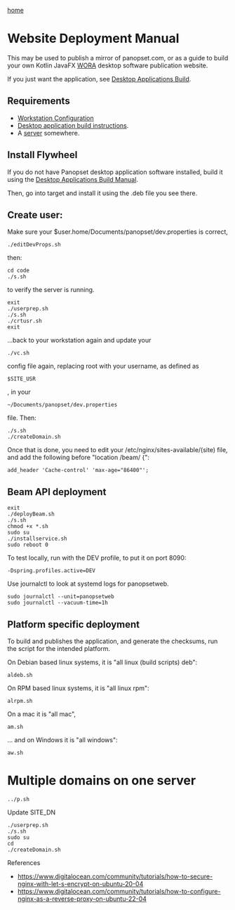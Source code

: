 [home](../README.md)

# Website Deployment Manual

This may be used to publish a mirror of panopset.com, or as a guide to build your own Kotlin JavaFX
[WORA](https://en.wikipedia.org/wiki/Write_once,_run_anywhere) desktop software publication website.

If you just want the application, see [Desktop Applications Build](build.md).

## Requirements

* [Workstation Configuration](workstation.md)
* [Desktop application build instructions](build.md).
* A [server](server.md) somewhere.


## Install Flywheel


If you do not have Panopset desktop application software installed, 
build it using the [Desktop Applications Build Manual](build.md).


Then, go into target and install it using the .deb file you see there.


## Create user:

Make sure your $user.home/Documents/panopset/dev.properties is correct, 

    ./editDevProps.sh

then:

    cd code
    ./s.sh

to verify the server is running.

    exit
    ./userprep.sh
    ./s.sh
    ./crtusr.sh
    exit


...back to your workstation again and update your


    ./vc.sh


config file again, replacing root with your username, as defined as 


    $SITE_USR


, in your 


    ~/Documents/panopset/dev.properties


file. Then:


    ./s.sh
    ./createDomain.sh


Once that is done, you need to edit your /etc/nginx/sites-available/(site) file,
and add the following before "location /beam/ {":


    add_header 'Cache-control' 'max-age="86400"';


## Beam API deployment


    exit
    ./deployBeam.sh
    ./s.sh
    chmod +x *.sh
    sudo su
    ./installservice.sh
    sudo reboot 0

To test locally, run with the DEV profile, to put it on port 8090:


    -Dspring.profiles.active=DEV
	

Use journalctl to look at systemd logs for panopsetweb.


    sudo journalctl --unit=panopsetweb
	sudo journalctl --vacuum-time=1h


## Platform specific deployment

To build and publishes the application, and generate the checksums, 
run the script for the intended platform.

On Debian based linux systems, it is "all linux (build scripts) deb":

    aldeb.sh

On RPM based linux systems, it is "all linux rpm":

    alrpm.sh

On a mac it is "all mac",


    am.sh


... and on Windows it is "all windows":


    aw.sh


# Multiple domains on one server


    ../p.sh


Update SITE_DN


    ./userprep.sh
    ./s.sh
    sudo su
    cd
    ./createDomain.sh



    

References


* https://www.digitalocean.com/community/tutorials/how-to-secure-nginx-with-let-s-encrypt-on-ubuntu-20-04
* https://www.digitalocean.com/community/tutorials/how-to-configure-nginx-as-a-reverse-proxy-on-ubuntu-22-04



